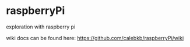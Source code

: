 # raspberryPi
exploration with raspberry pi

wiki docs can be found here: https://github.com/calebkb/raspberryPi/wiki

